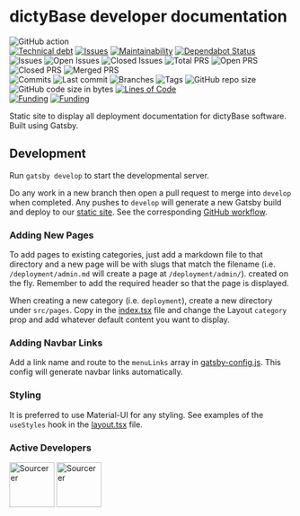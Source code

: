 # dictyBase developer documentation

![GitHub action](https://github.com/dictybase-docker/developer-docs/workflows/GitHub%20Pages%20build/badge.svg)  
[![Technical debt](https://badgen.net/codeclimate/tech-debt/dictybase-docker/developer-docs)](https://codeclimate.com/github/dictybase-docker/developer-docs/trends/technical_debt)
[![Issues](https://badgen.net/codeclimate/issues/dictybase-docker/developer-docs)](https://codeclimate.com/github/dictybase-docker/developer-docs/issues)
[![Maintainability](https://badgen.net/codeclimate/maintainability/dictybase-docker/developer-docs)](https://codeclimate.com/github/dictybase-docker/developer-docs)
[![Dependabot Status](https://api.dependabot.com/badges/status?host=github&repo=dictybase-docker/developer-docs)](https://dependabot.com)  
![Issues](https://badgen.net/github/issues/dictybase-docker/developer-docs)
![Open Issues](https://badgen.net/github/open-issues/dictybase-docker/developer-docs)
![Closed Issues](https://badgen.net/github/closed-issues/dictybase-docker/developer-docs)
![Total PRS](https://badgen.net/github/prs/dictybase-docker/developer-docs)
![Open PRS](https://badgen.net/github/open-prs/dictybase-docker/developer-docs)
![Closed PRS](https://badgen.net/github/closed-prs/dictybase-docker/developer-docs)
![Merged PRS](https://badgen.net/github/merged-prs/dictybase-docker/developer-docs)  
![Commits](https://badgen.net/github/commits/dictybase-docker/developer-docs/develop)
![Last commit](https://badgen.net/github/last-commit/dictybase-docker/developer-docs/develop)
![Branches](https://badgen.net/github/branches/dictybase-docker/developer-docs)
![Tags](https://badgen.net/github/tags/dictybase-docker/developer-docs)
![GitHub repo size](https://img.shields.io/github/repo-size/dictybase-docker/developer-docs?style=plastic)
![GitHub code size in bytes](https://img.shields.io/github/languages/code-size/dictybase-docker/developer-docs?style=plastic)
[![Lines of Code](https://badgen.net/codeclimate/loc/dictybase-docker/developer-docs)](https://codeclimate.com/github/dictybase-docker/developer-docs/code)  
[![Funding](https://badgen.net/badge/NIGMS/Rex%20L%20Chisholm,dictyBase/yellow?list=|)](https://projectreporter.nih.gov/project_info_description.cfm?aid=9476993)
[![Funding](https://badgen.net/badge/NIGMS/Rex%20L%20Chisholm,DSC/yellow?list=|)](https://projectreporter.nih.gov/project_info_description.cfm?aid=9438930)

Static site to display all deployment documentation for dictyBase software. Built using Gatsby.

## Development
Run `gatsby develop` to start the developmental server.

Do any work in a new branch then open a pull request to merge into `develop` when
completed. Any pushes to `develop` will generate a new Gatsby build and deploy to
our [static site](https://dictybase-docker.github.io/developer-docs/). See the
corresponding [GitHub workflow](./.github/workflows/gh-pages.yaml).

### Adding New Pages

To add pages to existing categories, just add a markdown file to that directory and a new page will be with
slugs that match the filename (i.e. `/deployment/admin.md` will create a page at `/deployment/admin/`).
created on the fly. Remember to add the required header so that the page is displayed.

When creating a new category (i.e. `deployment`), create a new directory under `src/pages`. Copy in the
[index.tsx](./src/pages/deployment/index.tsx) file and change the Layout `category` prop and add
whatever default content you want to display.

### Adding Navbar Links

Add a link name and route to the `menuLinks` array in [gatsby-config.js](./gatsby-config.js). This
config will generate navbar links automatically.

### Styling

It is preferred to use Material-UI for any styling. See examples of the `useStyles` hook in the
[layout.tsx](./src/components/layout.tsx) file.

### Active Developers

<a href="https://sourcerer.io/cybersiddhu"><img src="https://sourcerer.io/assets/avatar/cybersiddhu" height="80px" alt="Sourcerer"></a>
<a href="https://sourcerer.io/wildlifehexagon"><img src="https://sourcerer.io/assets/avatar/wildlifehexagon" height="80px" alt="Sourcerer"></a>
